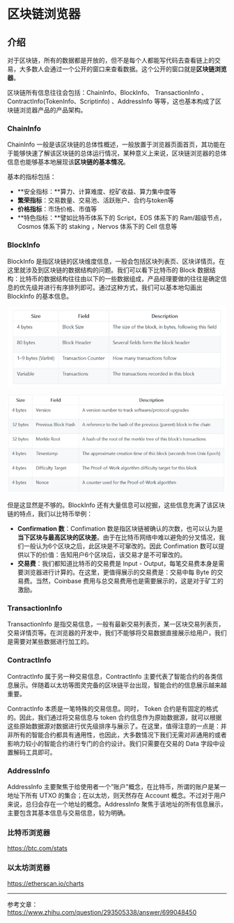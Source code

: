# 区块链浏览器

## 介绍

对于区块链，所有的数据都是开放的，但不是每个人都能写代码去查看链上的交易，大多数人会通过一个公开的窗口来查看数据。这个公开的窗口就是**区块链浏览器**。

区块链所有信息往往会包括：ChainInfo、BlockInfo、 TransactionInfo 、ContractInfo(TokenInfo、Scriptinfo) 、AddressInfo 等等，这也基本构成了区块链浏览器产品的产品架构。

### ChainInfo

ChainInfo 一般是该区块链的总体性概述，一般放置于浏览器页面首页，其功能在于能够快速了解该区块链的总体运行情况，某种意义上来说，区块链浏览器的总体信息也能够基本地展现该**区块链的基本情况**。

基本的指标包括：

* **安全指标：**算力、计算难度、挖矿收益、算力集中度等
* **繁荣指标**：交易数量、交易池、活跃账户、合约与token等
* **价格指标**：市场价格、市值等
* **特色指标：**譬如比特币体系下的 Script，EOS 体系下的 Ram/超级节点，Cosmos 体系下的 staking ，Nervos 体系下的 Cell 信息等

### BlockInfo

BlockInfo 是指区块链的区块维度信息，一般会包括区块列表页、区块详情页。在这里就涉及到区块链的数据结构的问题。我们可以看下比特币的 Block 数据结构：比特币的数据结构往往由以下的一些数据组成，产品经理要做的往往是确定信息的优先级并进行有序排列即可。通过这种方式，我们可以基本地勾画出 BlockInfo 的基本信息。

![v2-c5c0d96f375f686ed04667c716ba6f39_720w](../graph/v2-c5c0d96f375f686ed04667c716ba6f39_720w.png)

![v2-2ef780c576a7e0d4de859d19e8de6aba_720w](../graph/v2-2ef780c576a7e0d4de859d19e8de6aba_720w.webp)

但是这显然是不够的。BlockInfo 还有大量信息可以挖掘，这些信息充满了该区块链的特点，我们以比特币举例：

- **Confirmation 数**：Confimation 数是指区块链被确认的次数，也可以认为是**当下区块与最高区块的区块差**。由于在比特币网络中难以避免的分叉情况，我们一般认为6个区块之后，此区块是不可窜改的。因此 Confimation 数可以提供以下的价值：告知用户6个区块后，该交易才是不可窜改的。
- **交易费**：我们都知道比特币的交易费是 Input - Output，每笔交易费本身是需要浏览器进行计算的。在这里，更值得展示的交易费是：交易中每 Byte 的交易费。当然，Coinbase 费用与总交易费用也是需要展示的，这是对于矿工的激励。

### TransactionInfo

TransactionInfo 是指交易信息，一般有最新交易列表页，某一区块交易列表页，交易详情页等。在浏览器的开发中，我们不能够将交易数据直接展示给用户，我们是需要对某些数据进行加工的。

### ContractInfo

ContractInfo 属于另一种交易信息，ContractInfo 主要代表了智能合约的各类信息展示。伴随着以太坊等图灵完备的区块链平台出现，智能合约的信息展示越来越重要。

ContractInfo 本质是一笔特殊的交易信息。同时， Token 合约是有固定的格式的。因此，我们通过将交易信息与 token 合约信息作为原始数据源，就可以根据这些原始数据源对数据进行优先级排序与展示了。在这里，值得注意的一点是：并非所有的智能合约都具有通用性，也因此，大多数情况下我们无需对非通用的或者影响力较小的智能合约进行专门的合约设计。我们只需要在交易的 Data 字段中设置解码工具即可。

### AddressInfo

AddressInfo 主要聚焦于给使用者一个”账户”概念，在比特币，所谓的账户是某一地址下所有 UTXO 的集合；在以太坊，则天然存在 Account 概念。不过对于用户来说，总归会存在一个地址的概念。AddressInfo 聚焦于该地址的所有信息展示，主要包含其基本信息与交易信息，较为明确。

### 比特币浏览器

https://btc.com/stats

### 以太坊浏览器

https://etherscan.io/charts

***

参考文章：
https://www.zhihu.com/question/293505338/answer/699048450
